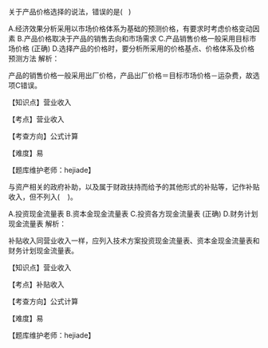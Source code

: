 <p>关于产品价格选择的说法，错误的是( &nbsp; )</p>
A.经济效果分析采用以市场价格体系为基础的预测价格，有要求时考虑价格变动因素
B.产品价格取决于产品的销售去向和市场需求
C.产品销售价格一般采用目标市场价格  (正确)
D.选择产品的价格时，要分析所采用的价格基点、价格体系及价格预测方法
解析：<p>产品的销售价格一般采用出厂价格，产品出厂价格＝目标市场价格－运杂费，故选项C错误。</p><p>【知识点】营业收入</p><p>【考点】营业收入</p><p>【考查方向】公式计算</p><p>【难度】易</p><p>【题库维护老师：hejiade】</p>
<p>与资产相关的政府补助，以及属于财政扶持而给予的其他形式的补贴等，记作补贴收入，但不列入( &nbsp; &nbsp;)。</p>
A.投资现金流量表
B.资本金现金流量表
C.投资各方现金流量表  (正确)
D.财务计划现金流量表
解析：<p>补贴收入同营业收入一样，应列入技术方案投资现金流量表、资本金现金流量表和财务计划现金流量表。</p><p>【知识点】营业收入</p><p>【考点】补贴收入</p><p>【考查方向】公式计算</p><p>【难度】易</p><p>【题库维护老师：hejiade】</p>
